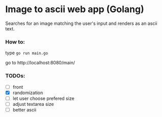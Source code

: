 # Image to ascii web app (Golang)

Searches for an image matching the user's input and renders as an ascii text.

### How to:

type `go run main.go`

go to http://localhost:8080/main/

### TODOs:
- [ ] front
- [x] randomization
- [ ] let user choose prefered size
- [ ] adjust textarea size
- [ ] better ascii